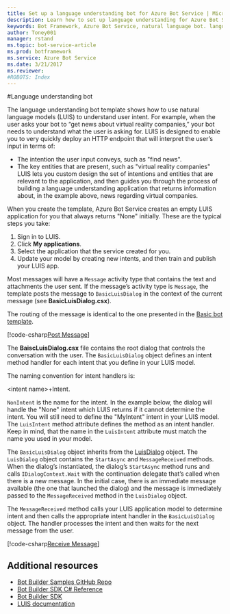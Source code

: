 ```yaml
---
title: Set up a language understanding bot for Azure Bot Service | Microsoft Docs
description: Learn how to set up language understanding for Azure Bot Service.
keywords: Bot Framework, Azure Bot Service, natural language bot. language understanding bog
author: Toney001
manager: rstand
ms.topic: bot-service-article
ms.prod: botframework
ms.service: Azure Bot Service
ms.date: 3/21/2017
ms.reviewer:
#ROBOTS: Index
---
```


#Language understanding bot


The language understanding bot template shows how to use natural language models (LUIS) to understand user intent. For example, when the user asks your bot to “get news about virtual reality companies,” your bot needs to understand what the user is asking for. LUIS is designed to enable you to very quickly deploy an HTTP endpoint that will interpret the user’s input in terms of:
- The intention the user input conveys, such as "find news".
- The key entities that are present, such as "virtual reality companies" 
LUIS lets you custom design the set of intentions and entities that are relevant to the application, and then guides you through the process of building a language understanding application that returns information about, in the example above, news regarding virtual companies.

When you create the template, Azure Bot Service creates an empty LUIS application for you that always returns "None" initially. These are the typical steps you take:

1. Sign in to LUIS.
2. Click **My applications**.
3. Select the application that the service created for you.
4. Update your model by creating new intents, and then train and publish your LUIS app.

Most messages will have a `Message` activity type that contains the text and attachments the user sent. If the message’s activity type is `Message`, the template posts the message to `BasicLuisDialog` in the context of the current message (see **BasicLuisDialog.csx**).

The routing of the message is identical to the one presented in the [Basic bot template](bot-framework-azure-basic-bot.md).

[!code-csharp[Post Message](../includes/code/azure-understanding-language.cs#postMessage)]

The **BaiscLuisDialog.csx** file contains the root dialog that controls the conversation with the user. The `BasicLuisDialog` object defines an intent method handler for each intent that you define in your LUIS model. 

The naming convention for intent handlers is:

\<intent name\>+Intent. 

`NonIntent` is the name for the intent. In the example below, the dialog will handle the "None" intent which LUIS returns if it cannot determine the intent. You will still need to define the "MyIntent" intent in your LUIS model. The `LuisIntent` method attribute defines the method as an intent handler. Keep in mind, that the name in the `LuisIntent` attribute must match the name you used in your model.

The `BasicLuisDialog` object inherits from the <a href="https://docs.botframework.com/en-us/csharp/builder/sdkreference/d8/df9/class_microsoft_1_1_bot_1_1_builder_1_1_dialogs_1_1_luis_dialog.html/" target="_blank">LuisDialog</a> object. The `LuisDialog` object contains the `StartAsync` and `MessageReceived` methods. When the dialog’s instantiated, the dialog’s `StartAsync` method runs and calls `IDialogContext.Wait` with the continuation delegate that’s called when there is a new message. In the initial case, there is an immediate message available (the one that launched the dialog) and the message is immediately passed to the `MessageReceived` method in the `LuisDialog` object.

The `MessageReceived` method calls your LUIS application model to determine intent and then calls the appropriate intent handler in the `BasicLuisDialog` object. The handler processes the intent and then waits for the next message from the user.

[!code-csharp[Receive Message](../includes/code/azure-understanding-language.cs#receiveMessage)]

## Additional resources

- <a href="https://github.com/Microsoft/BotBuilder-Samples" target="_blank">Bot Builder Samples GitHub Repo</a>
- <a href="https://docs.botframework.com/en-us/csharp/builder/sdkreference/" target="_blank">Bot Builder SDK C# Reference</a>
- <a href="https://github.com/Microsoft/BotBuilder-Samples" target="_blank">Bot Builder SDK</a>
- <a href="https://www.luis.ai/Help" target="_blank">LUIS documentation</a>
